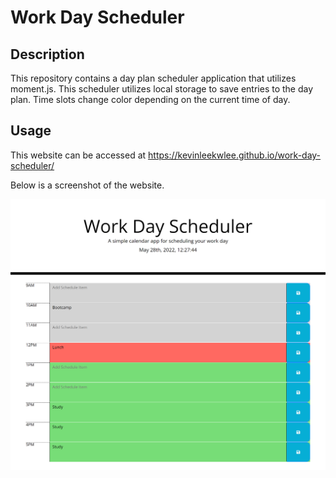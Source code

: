 # Work Day Scheduler

## Description
This repository contains a day plan scheduler application that utilizes moment.js. This scheduler utilizes local storage to save entries to the day plan. Time slots change color depending on the current time of day. 

## Usage

This website can be accessed at https://kevinleekwlee.github.io/work-day-scheduler/

Below is a screenshot of the website. 

![alt text](assets/images/screenshot.png)

